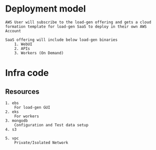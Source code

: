 # Deployment model
    AWS User will subscribe to the load-gen offering and gets a cloud formation template for load-gen SaaS to deploy in their own AWS Account
    
    SaaS offering will include below load-gen binaries
        1. WebUI
        2. APIs
        3. Workers (On Demand)
# Infra code 

##  Resources
    1. ebs
        For load-gen GUI
    2. eks
        For workers
    3. mongodb
        Configuration and Test data setup
    4. s3

    5. vpc
        Private/Isolated Network